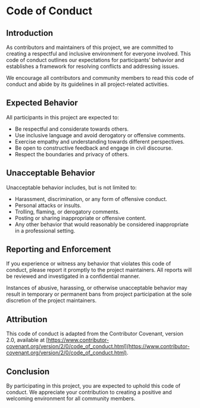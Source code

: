 # Code of Conduct

## Introduction

As contributors and maintainers of this project, we are committed to creating a respectful and inclusive environment for everyone involved. This code of conduct outlines our expectations for participants' behavior and establishes a framework for resolving conflicts and addressing issues.

We encourage all contributors and community members to read this code of conduct and abide by its guidelines in all project-related activities.

## Expected Behavior

All participants in this project are expected to:

- Be respectful and considerate towards others.
- Use inclusive language and avoid derogatory or offensive comments.
- Exercise empathy and understanding towards different perspectives.
- Be open to constructive feedback and engage in civil discourse.
- Respect the boundaries and privacy of others.

## Unacceptable Behavior

Unacceptable behavior includes, but is not limited to:

- Harassment, discrimination, or any form of offensive conduct.
- Personal attacks or insults.
- Trolling, flaming, or derogatory comments.
- Posting or sharing inappropriate or offensive content.
- Any other behavior that would reasonably be considered inappropriate in a professional setting.

## Reporting and Enforcement

If you experience or witness any behavior that violates this code of conduct, please report it promptly to the project maintainers. All reports will be reviewed and investigated in a confidential manner.

Instances of abusive, harassing, or otherwise unacceptable behavior may result in temporary or permanent bans from project participation at the sole discretion of the project maintainers.

## Attribution

This code of conduct is adapted from the Contributor Covenant, version 2.0, available at [https://www.contributor-covenant.org/version/2/0/code_of_conduct.html](https://www.contributor-covenant.org/version/2/0/code_of_conduct.html).

## Conclusion

By participating in this project, you are expected to uphold this code of conduct. We appreciate your contribution to creating a positive and welcoming environment for all community members.
